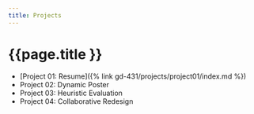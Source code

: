 ```yaml
---
title: Projects
---
```


# {{page.title }}

- [Project 01: Resume]({% link gd-431/projects/project01/index.md %})
- Project 02: Dynamic Poster
- Project 03: Heuristic Evaluation
- Project 04: Collaborative Redesign
